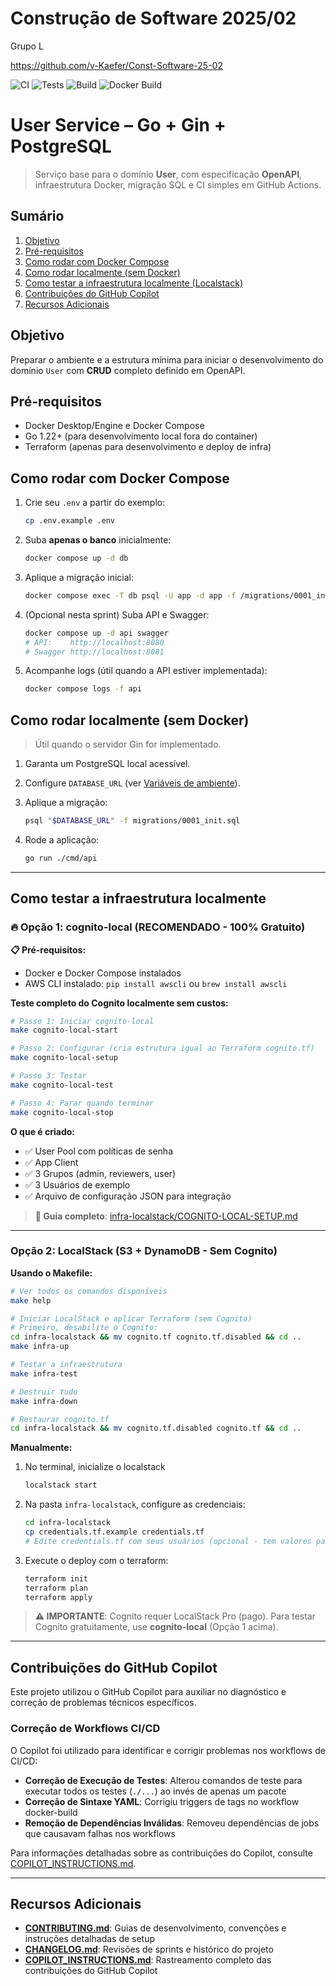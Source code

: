 # Construção de Software 2025/02
Grupo L

https://github.com/v-Kaefer/Const-Software-25-02

![CI](https://github.com/v-Kaefer/Const-Software-25-02/actions/workflows/ci.yaml/badge.svg)
![Tests](https://github.com/v-Kaefer/Const-Software-25-02/actions/workflows/tests.yaml/badge.svg)
![Build](https://github.com/v-Kaefer/Const-Software-25-02/actions/workflows/build.yaml/badge.svg)
![Docker Build](https://github.com/v-Kaefer/Const-Software-25-02/actions/workflows/docker-build.yaml/badge.svg)

# User Service – Go + Gin + PostgreSQL

> Serviço base para o domínio **User**, com especificação **OpenAPI**, infraestrutura Docker, migração SQL e CI simples em GitHub Actions.

## Sumário
1. [Objetivo](#objetivo)
2. [Pré-requisitos](#pré-requisitos)
3. [Como rodar com Docker Compose](#como-rodar-com-docker-compose)
4. [Como rodar localmente (sem Docker)](#como-rodar-localmente-sem-docker)
5. [Como testar a infraestrutura localmente (Localstack)](#como-testar-a-infraestrutura-localmente-localstack)
6. [Contribuições do GitHub Copilot](#contribuições-do-github-copilot)
7. [Recursos Adicionais](#recursos-adicionais)


## Objetivo
Preparar o ambiente e a estrutura mínima para iniciar o desenvolvimento do domínio `User` com **CRUD** completo definido em OpenAPI.

## Pré-requisitos
- Docker Desktop/Engine e Docker Compose
- Go 1.22+ (para desenvolvimento local fora do container)
- Terraform (apenas para desenvolvimento e deploy de infra)

## Como rodar com Docker Compose
1. Crie seu `.env` a partir do exemplo:
   ```bash
   cp .env.example .env
    ```
2. Suba **apenas o banco** inicialmente:

   ```bash
   docker compose up -d db
   ```
3. Aplique a migração inicial:

   ```bash
   docker compose exec -T db psql -U app -d app -f /migrations/0001_init.sql
   ```
4. (Opcional nesta sprint) Suba API e Swagger:

   ```bash
   docker compose up -d api swagger
   # API:    http://localhost:8080
   # Swagger http://localhost:8081
   ```
5. Acompanhe logs (útil quando a API estiver implementada):

   ```bash
   docker compose logs -f api
   ```

## Como rodar localmente (sem Docker)

> Útil quando o servidor Gin for implementado.

1. Garanta um PostgreSQL local acessível.
2. Configure `DATABASE_URL` (ver [Variáveis de ambiente](./CONTRIBUTING.md)).
3. Aplique a migração:

   ```bash
   psql "$DATABASE_URL" -f migrations/0001_init.sql
   ```
4. Rode a aplicação:

   ```bash
   go run ./cmd/api
   ```

---


## Como testar a infraestrutura localmente

### 🔥 Opção 1: cognito-local (RECOMENDADO - 100% Gratuito)

**📋 Pré-requisitos:**
- Docker e Docker Compose instalados
- AWS CLI instalado: `pip install awscli` ou `brew install awscli`

**Teste completo do Cognito localmente sem custos:**

```bash
# Passo 1: Iniciar cognito-local
make cognito-local-start

# Passo 2: Configurar (cria estrutura igual ao Terraform cognito.tf)
make cognito-local-setup

# Passo 3: Testar
make cognito-local-test

# Passo 4: Parar quando terminar
make cognito-local-stop
```

**O que é criado:**
- ✅ User Pool com políticas de senha
- ✅ App Client
- ✅ 3 Grupos (admin, reviewers, user)
- ✅ 3 Usuários de exemplo
- ✅ Arquivo de configuração JSON para integração

>**📖 Guia completo**: [infra-localstack/COGNITO-LOCAL-SETUP.md](./infra-localstack/COGNITO-LOCAL-SETUP.md)

---

### Opção 2: LocalStack (S3 + DynamoDB - Sem Cognito)

**Usando o Makefile:**

```bash
# Ver todos os comandos disponíveis
make help

# Iniciar LocalStack e aplicar Terraform (sem Cognito)
# Primeiro, desabilite o Cognito:
cd infra-localstack && mv cognito.tf cognito.tf.disabled && cd ..
make infra-up

# Testar a infraestrutura
make infra-test

# Destruir tudo
make infra-down

# Restaurar cognito.tf
cd infra-localstack && mv cognito.tf.disabled cognito.tf && cd ..
```

**Manualmente:**

1. No terminal, inicialize o localstack
   ```bash
   localstack start
   ```

2. Na pasta ``infra-localstack``, configure as credenciais:
   ```bash
   cd infra-localstack
   cp credentials.tf.example credentials.tf
   # Edite credentials.tf com seus usuários (opcional - tem valores padrão)
   ```

3. Execute o deploy com o terraform:
   ```bash
   terraform init
   terraform plan
   terraform apply
   ```

>**⚠️ IMPORTANTE**: Cognito requer LocalStack Pro (pago). Para testar Cognito gratuitamente, use **cognito-local** (Opção 1 acima).

---
## Contribuições do GitHub Copilot

Este projeto utilizou o GitHub Copilot para auxiliar no diagnóstico e correção de problemas técnicos específicos.


### Correção de Workflows CI/CD
O Copilot foi utilizado para identificar e corrigir problemas nos workflows de CI/CD:
- **Correção de Execução de Testes**: Alterou comandos de teste para executar todos os testes (`./...`) ao invés de apenas um pacote
- **Correção de Sintaxe YAML**: Corrigiu triggers de tags no workflow docker-build
- **Remoção de Dependências Inválidas**: Removeu dependências de jobs que causavam falhas nos workflows

Para informações detalhadas sobre as contribuições do Copilot, consulte [COPILOT_INSTRUCTIONS.md](./COPILOT_INSTRUCTIONS.md).

---

## Recursos Adicionais

- **[CONTRIBUTING.md](./CONTRIBUTING.md)**: Guias de desenvolvimento, convenções e instruções detalhadas de setup
- **[CHANGELOG.md](./CHANGELOG.md)**: Revisões de sprints e histórico do projeto
- **[COPILOT_INSTRUCTIONS.md](./COPILOT_INSTRUCTIONS.md)**: Rastreamento completo das contribuições do GitHub Copilot
